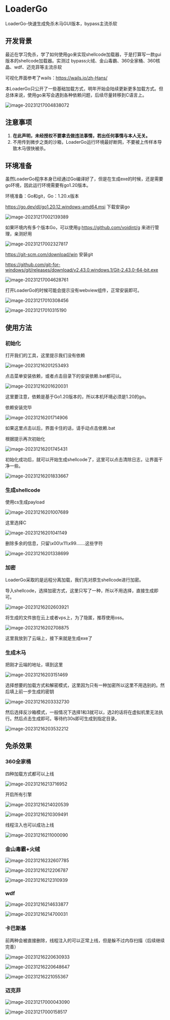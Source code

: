 # LoaderGo

LoaderGo-快速生成免杀木马GUI版本，bypass主流杀软

## 开发背景

最近在学习免杀，学了如何使用go来实现shellcode加载器，于是打算写一款gui版本的shellcode加载器。实测过 bypass火绒、金山毒霸、360全家桶、360核晶、wdf、迈克菲等主流杀软

可视化界面参考了wails：https://wails.io/zh-Hans/ 

本LoaderGo只公开了一些基础加载方式，明年开始会陆续更新更多加载方式。但总体来说，使用go来写会遇到各种依赖问题，后续尽量转移到C语言上。

![image-20231217004838072](./Readme.assets/image-20231217004838072.png)

## 注意事项

1. **在此声明，未经授权不要拿去做违法事情，若出任何事情与本人无关。**
2. 不用传到微步之类的沙箱，LoaderGo运行环境最好断网，不要被上传样本导致木马很快被杀。

## 环境准备

虽然LoaderGo程序本身已经通过Go编译好了，但是在生成exe的时候，还是需要go环境，因此运行环境需要有go1.20版本。

环境准备：Go和git，Go：1.20.x版本

https://go.dev/dl/go1.20.12.windows-amd64.msi 下载安装go

![image-20231217002139389](./Readme.assets/image-20231217002139389.png)

如果环境内有多个版本Go，可以使用g:https://github.com/voidint/g  来进行管理，亲测好用

![image-20231217002327817](./Readme.assets/image-20231217002327817.png)

https://git-scm.com/download/win 安装git

https://github.com/git-for-windows/git/releases/download/v2.43.0.windows.1/Git-2.43.0-64-bit.exe

![image-20231217004628761](./Readme.assets/image-20231217004628761.png)



打开LoaderGo的时候可能会提示没有webview组件，正常安装即可。

![image-20231217010308456](./Readme.assets/image-20231217010308456.png)

![image-20231217010315190](./Readme.assets/image-20231217010315190.png)

## 使用方法

### 初始化

打开我们的工具，这里提示我们没有依赖

![image-20231216201253493](./Readme.assets/image-20231216201253493.png)

点击菜单安装依赖，或者点击目录下的安装依赖.bat都可以。

![image-20231216201620031](./Readme.assets/image-20231216201620031.png)

这里要注意，依赖是基于Go1.20版本的，所以本机环境必须是1.20的go。

依赖安装完毕

![image-20231216201714906](./Readme.assets/image-20231216201714906.png)

如果这里点击以后，界面卡住的话，请手动点击依赖.bat

根据提示再次初始化

![image-20231216201745431](./Readme.assets/image-20231216201745431.png)

初始化成功后，就可以开始生成shellcode了，这里可以点击清除日志，让界面干净一些。

![image-20231216201833667](./Readme.assets/image-20231216201833667.png)

### 生成shellcode

使用cs生成payload

![image-20231216201007689](./Readme.assets/image-20231216201007689.png)

这里选择C

![image-20231216201041149](./Readme.assets/image-20231216201041149.png)

删除多余的信息，只留\x00\x11\x99…….这些字符

![image-20231216201338699](./Readme.assets/image-20231216201338699.png)

### 加密

LoaderGo采取的是远程分离加载，我们先对原生shellcode进行加密。

导入shellcode，选择加密方式，这里只写了一种，所以不用选择，直接生成即可。

![image-20231216202603921](./Readme.assets/image-20231216202603921.png)

将生成的文件放在云上或者vps上，为了隐匿，推荐使用oss。

![image-20231216202708875](./Readme.assets/image-20231216202708875.png)

这里我放到了云端上，接下来就是生成exe了

### 生成木马

把刚才云端的地址，填到这里

![image-20231216203151469](./Readme.assets/image-20231216203151469.png)

选择想要的加载方式和解密模式，这里因为只有一种加密所以这里不用选别的。然后填上前一步生成的密钥

![image-20231216203332730](./Readme.assets/image-20231216203332730.png)

然后选择反沙箱模式，一般情况下选择1和3就可以，选2的话将在虚拟机里无法执行。然后点击生成即可。等待约30s即可生成到指定目录。

![image-20231216203532212](./Readme.assets/image-20231216203532212.png)



## 免杀效果

### 360全家桶

四种加载方式都可以上线

![image-20231216213716952](./Readme.assets/image-20231216213716952.png)

开启所有引擎

![image-20231216214020539](./Readme.assets/image-20231216214020539.png)

![image-20231216210309491](./Readme.assets/image-20231216210309491.png)

线程注入也可以成功上线

![image-20231216211000090](./Readme.assets/image-20231216211000090.png)

### 金山毒霸+火绒

![image-20231216232607785](./Readme.assets/image-20231216232607785.png)

![image-20231216212206787](./Readme.assets/image-20231216212206787.png)

![image-20231216212310939](./Readme.assets/image-20231216212310939.png)



### wdf

![image-20231216214633877](./Readme.assets/image-20231216214633877.png)

![image-20231216214700031](./Readme.assets/image-20231216214700031.png)

### 卡巴斯基

前两种会被直接删除，线程注入的可以正常上线，但是躲不过内存扫描（后续继续完善）

![image-20231216220630933](./Readme.assets/image-20231216220630933.png)

![image-20231216220648647](./Readme.assets/image-20231216220648647.png)

![image-20231216221055367](./Readme.assets/image-20231216221055367.png)



### 迈克菲

![image-20231217000043090](./Readme.assets/image-20231217000043090.png)

![image-20231217000158517](./Readme.assets/image-20231217000158517.png)

